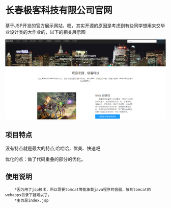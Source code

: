 # 长春极客科技有限公司官网

基于JSP开发的官方展示网站，嗯，其实开源的原因是考虑到有些同学想用来交毕业设计类的大作业的，以下的相关展示图

![mahua](./pic/demo.png)

## 项目特点
没有特点就是最大的特点,哈哈哈，优美、快速吧

优化的点：做了代码重叠的部分的优化。

## 使用说明

``` 
	*因为用了jsp技术，所以需要tomcat等能承载java程序的容器，放到tomcat的webapps目录下就可以了。
	*主页是index.jsp
```



